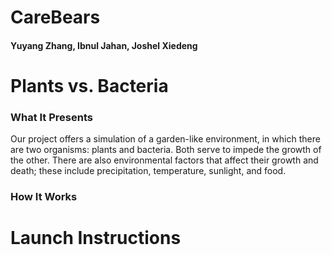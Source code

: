 # CareBears
#### Yuyang Zhang, Ibnul Jahan, Joshel Xiedeng

# Plants vs. Bacteria
### What It Presents
Our project offers a simulation of a garden-like environment, in which there are two organisms: plants and bacteria.  Both serve to impede the growth of the other.  There are also environmental factors that affect their growth and death; these include precipitation, temperature, sunlight, and food.
### How It Works


# Launch Instructions